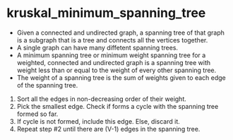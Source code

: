 # kruskal_minimum_spanning_tree

* Given a connected and undirected graph, a spanning tree of that graph is a subgraph that is a tree and connects all the vertices together.  
* A single graph can have many diffetent spanning trees.  
* A minimum spanning tree or minimum weight spanning tree for a weighted, connected and undirected graph is a spanning tree with weight less than or equal to the weight of every other spanning tree.  
* The weight of a spanning tree is the sum of weights given to each edge of the spanning tree.  

1. Sort all the edges in non-decreasing order of their weight.
2. Pick the smallest edge. Check if forms a cycle with the spanning tree formed so far.
3. If cycle is not formed, include this edge. Else, discard it.  
4. Repeat step #2 until there are (V-1) edges in the spanning tree.
